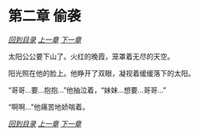 # 第二章 偷袭

_[回到目录](README.md) [上一章](1.md) [下一章](3.md)_

太阳公公要下山了。火红的晚霞，笼罩着无尽的天空。

阳光照在他的脸上。他睁开了双眼，凝视着缓缓落下的太阳。

“哥哥...要...抱抱...”他抽泣着，“妹妹...想要...哥哥...”

“啊啊...”他痛苦地娇喘着。

_[回到目录](README.md) [上一章](1.md) [下一章](3.md)_
